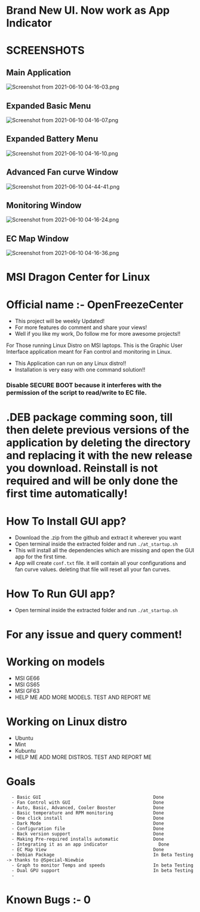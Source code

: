 # Brand New UI. Now work as App Indicator
# SCREENSHOTS
## Main Application
![Screenshot from 2021-06-10 04-16-03.png](https://github.com/YoCodingMonster/OpenFreezeCenter/blob/a9af1fe3d027d6e2af8ceef4a0c62e2735c12e83/Screenshot%20from%202021-06-10%2004-16-03.png)

## Expanded Basic Menu
![Screenshot from 2021-06-10 04-16-07.png](https://github.com/YoCodingMonster/OpenFreezeCenter/blob/a9af1fe3d027d6e2af8ceef4a0c62e2735c12e83/Screenshot%20from%202021-06-10%2004-16-07.png)

## Expanded Battery Menu
![Screenshot from 2021-06-10 04-16-10.png](https://github.com/YoCodingMonster/OpenFreezeCenter/blob/a9af1fe3d027d6e2af8ceef4a0c62e2735c12e83/Screenshot%20from%202021-06-10%2004-16-10.png)

## Advanced Fan curve Window
![Screenshot from 2021-06-10 04-44-41.png](https://github.com/YoCodingMonster/OpenFreezeCenter/blob/f1905b95af32f66c629c22eb68a1ce6130c9164f/Screenshot%20from%202021-06-10%2004-44-41.png)

## Monitoring Window
![Screenshot from 2021-06-10 04-16-24.png](https://github.com/YoCodingMonster/OpenFreezeCenter/blob/a9af1fe3d027d6e2af8ceef4a0c62e2735c12e83/Screenshot%20from%202021-06-10%2004-16-24.png)

## EC Map Window
![Screenshot from 2021-06-10 04-16-36.png](https://github.com/YoCodingMonster/OpenFreezeCenter/blob/a9af1fe3d027d6e2af8ceef4a0c62e2735c12e83/Screenshot%20from%202021-06-10%2004-16-36.png)

# MSI Dragon Center for Linux
# Official name :- OpenFreezeCenter

- This project will be weekly Updated!
- For more features do comment and share your views!
- Well if you like my work, Do follow me for more awesome projects!!

For Those running Linux Distro on MSI laptops. This is the Graphic User Interface application meant for Fan control and monitoring in Linux.
- This Application can run on any Linux distro!!
- Installation is very easy with one command solution!!

### Disable SECURE BOOT because it interferes with the permission of the script to read/write to EC file.

# .DEB package comming soon, till then delete previous versions of the application by deleting the directory and replacing it with the new release you download. Reinstall is not required and will be only done the first time automatically!

# How To Install GUI app?
- Download the .zip from the github and extract it wherever you want
- Open terminal inside the extracted folder and run ```./at_startup.sh```
- This will install all the dependencies which are missing and open the GUI app for the first time.
- App will create ```conf.txt``` file. it will contain all your configurations and fan curve values. deleting that file will reset all your fan curves.

# How To Run GUI app?
- Open terminal inside the extracted folder and run ```./at_startup.sh```

# For any issue and query comment!

# Working on models
- MSI GE66
- MSI GS65
- MSI GF63
- HELP ME ADD MORE MODELS. TEST AND REPORT ME

# Working on Linux distro
- Ubuntu
- Mint
- Kubuntu
- HELP ME ADD MORE DISTROS. TEST AND REPORT ME

# Goals
```
  - Basic GUI                                          Done
  - Fan Control with GUI                               Done
  - Auto, Basic, Advanced, Cooler Booster              Done
  - Basic temperature and RPM monitoring               Done
  - One click install                                  Done
  - Dark Mode                                          Done
  - Configuration file                                 Done
  - Back version support                               Done
  - Making Pre-required installs automatic             Done
  - Integrating it as an app indicator           	     Done
  - EC Map View                                        Done
  - Debian Package                                     In Beta Testing -> thanks to @Special-Niewbie
  - Graph to monitor Temps and speeds                  In beta Testing
  - Dual GPU support                                   In beta Testing
  - 
```
# Known Bugs :- 0
